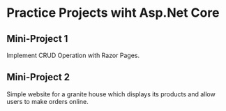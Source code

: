 # Practice Projects wiht Asp.Net Core

## Mini-Project 1 
Implement CRUD Operation with Razor Pages.

## Mini-Project 2
Simple website for a granite house which displays its products and allow users to make orders online.
